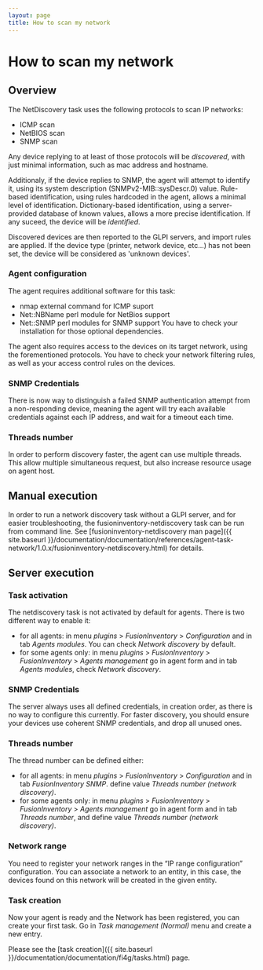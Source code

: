 ```yaml
---
layout: page
title: How to scan my network
---
```


# How to scan my network

## Overview

The NetDiscovery task uses the following protocols to scan IP networks:

* ICMP scan
* NetBIOS scan
* SNMP scan

Any device replying to at least of those protocols will be *discovered*, with
just minimal information, such as mac address and hostname.

Additionaly, if the device replies to SNMP, the agent will attempt to identify
it, using its system description (SNMPv2-MIB::sysDescr.0) value. Rule-based
identification, using rules hardcoded in the agent, allows a minimal level of
identification. Dictionary-based identification, using a server-provided
database of known values, allows a more precise identification. If any suceed,
the device will be *identified*.

Discovered devices are then reported to the GLPI servers, and import rules are
applied.  If the device type (printer, network device, etc...) has not been
set, the device will be considered as 'unknown devices'.

### Agent configuration

The agent requires additional software for this task:

* nmap external command for ICMP suport
* Net::NBName perl module for NetBios support
* Net::SNMP perl modules for SNMP support
You have to check your installation for those optional dependencies.

The agent also requires access to the devices on its target network, using the
forementioned protocols. You have to check your network filtering rules, as
well as your access control rules on the devices.

### SNMP Credentials

There is now way to distinguish a failed SNMP authentication attempt from a
non-responding device, meaning the agent will try each available credentials
against each IP address, and wait for a timeout each time.

### Threads number

In order to perform discovery faster, the agent can use multiple threads. This
allow multiple simultaneous request, but also increase resource usage on agent
host.

## Manual execution

In order to run a network discovery task without a GLPI server, and for easier
troubleshooting, the fusioninventory-netdiscovery task can be run from command
line. See [fusioninventory-netdiscovery man
page]({{ site.baseurl }}/documentation/documentation/references/agent-task-network/1.0.x/fusioninventory-netdiscovery.html) for
details.

## Server execution

### Task activation

The netdiscovery task is not activated by default for agents. There is two
different way to enable it:

* for all agents: in menu _plugins_ > _FusionInventory_ > _Configuration_ and in tab _Agents modules_.
  You can check _Network discovery_ by default.
* for some agents only: in menu _plugins_ > _FusionInventory_ > _FusionInventory_ > _Agents management_
  go in agent form and in tab _Agents modules_, check _Network discovery_.

### SNMP Credentials

The server always uses all defined credentials, in creation order, as there is
no way to configure this currently. For faster discovery, you should ensure
your devices use coherent SNMP credentials, and drop all unused ones.

### Threads number

The thread number can be defined either:

* for all agents: in menu _plugins_ > _FusionInventory_ > _Configuration_ and in tab _FusionInventory SNMP_. define value _Threads number (network discovery)_. 
* for some agents only: in menu _plugins_ > _FusionInventory_ > _FusionInventory_ > _Agents management_ go in agent form and in tab _Threads number_, and define value _Threads number (network discovery)_.

### Network range

You need to register your network ranges in the “IP range configuration”
configuration. You can associate a network to an entity, in this case, the
devices found on this network will be created in the given entity.

### Task creation

Now your agent is ready and the Network has been registered, you can create
your first task. Go in _Task management (Normal)_ menu and create a new entry.

Please see the [task creation]({{ site.baseurl }}/documentation/documentation/fi4g/tasks.html) page.
